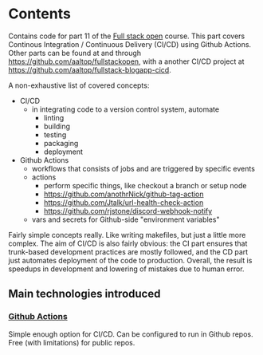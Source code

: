 # Contents

Contains code for part 11 of the [Full stack open](https://fullstackopen.com/en/) course.
This part covers Continous Integration / Continuous Delivery (CI/CD) using Github Actions.
Other parts can be found at and through https://github.com/aaltop/fullstackopen,
with a another CI/CD project at https://github.com/aaltop/fullstack-blogapp-cicd.

A non-exhaustive list of covered concepts:
- CI/CD
    - in integrating code to a version control system, automate
        - linting
        - building
        - testing
        - packaging
        - deployment
- Github Actions
    - workflows that consists of jobs and are triggered by specific events
    - actions
        - perform specific things, like checkout a branch or setup node
        - https://github.com/anothrNick/github-tag-action
        - https://github.com/Jtalk/url-health-check-action
        - https://github.com/rjstone/discord-webhook-notify
    - vars and secrets for Github-side "environment variables"

Fairly simple concepts really. Like writing makefiles, but just a little
more complex. The aim of CI/CD is also fairly obvious: the CI part
ensures that trunk-based development practices are mostly followed,
and the CD part just automates deployment of the code to production.
Overall, the result is speedups in development and lowering of mistakes
due to human error.

## Main technologies introduced

### [Github Actions](https://github.com/features/actions)

Simple enough option for CI/CD. Can be configured to run in Github
repos. Free (with limitations) for public repos.
